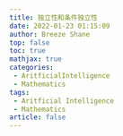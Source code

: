 ```yaml
---
title: 独立性和条件独立性
date: 2022-01-23 01:15:09
author: Breeze Shane
top: false
toc: true
mathjax: true
categories: 
 - AritficialIntelligence
 - Mathematics
tags: 
 - Aritficial Intelligence
 - Mathematics
article: false
---
```



